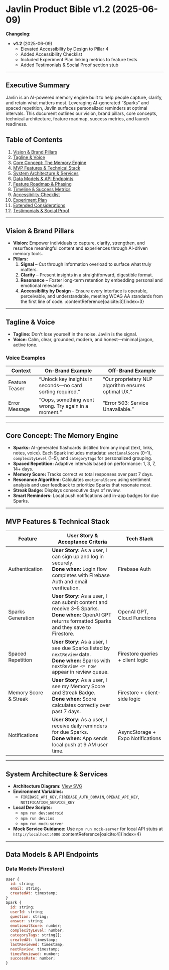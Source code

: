 # Javlin Product Bible v1.2 (2025-06-09)

**Changelog:**
- **v1.2** (2025-06-09)
  - Elevated Accessibility by Design to Pillar 4
  - Added Accessibility Checklist
  - Included Experiment Plan linking metrics to feature tests
  - Added Testimonials & Social Proof section stub

---

## Executive Summary

Javlin is an AI-powered memory engine built to help people capture, clarify, and retain what matters most. Leveraging AI-generated “Sparks” and spaced repetition, Javlin surfaces personalized reminders at optimal intervals. This document outlines our vision, brand pillars, core concepts, technical architecture, feature roadmap, success metrics, and launch readiness.

## Table of Contents
1. [Vision & Brand Pillars](#vision--brand-pillars)  
2. [Tagline & Voice](#tagline--voice)  
3. [Core Concept: The Memory Engine](#core-concept-the-memory-engine)  
4. [MVP Features & Technical Stack](#mvp-features--technical-stack)  
5. [System Architecture & Services](#system-architecture--services)  
6. [Data Models & API Endpoints](#data-models--api-endpoints)  
7. [Feature Roadmap & Phasing](#feature-roadmap--phasing)  
8. [Timeline & Success Metrics](#timeline--success-metrics)  
9. [Accessibility Checklist](#accessibility-checklist)  
10. [Experiment Plan](#experiment-plan)  
11. [Extended Considerations](#extended-considerations)  
12. [Testimonials & Social Proof](#testimonials--social-proof)  

---

## Vision & Brand Pillars

* **Vision:** Empower individuals to capture, clarify, strengthen, and resurface meaningful content and experiences through AI-driven memory tools.  
* **Pillars:**
  1. **Signal** – Cut through information overload to surface what truly matters.  
  2. **Clarity** – Present insights in a straightforward, digestible format.  
  3. **Resonance** – Foster long-term retention by embedding personal and emotional relevance.  
  4. **Accessibility by Design** – Ensure every interface is operable, perceivable, and understandable, meeting WCAG AA standards from the first line of code. :contentReference[oaicite:3]{index=3}

---

## Tagline & Voice

* **Tagline:** Don’t lose yourself in the noise. Javlin is the signal.  
* **Voice:** Calm, clear, grounded, modern, and honest—minimal jargon, active tone.

### Voice Examples

| Context         | On-Brand Example                                             | Off-Brand Example                                   |
| --------------- | ------------------------------------------------------------ | --------------------------------------------------- |
| Feature Teaser  | “Unlock key insights in seconds—no card sorting required.”   | “Our proprietary NLP algorithm ensures optimal UX.”  |
| Error Message   | “Oops, something went wrong. Try again in a moment.”         | “Error 503: Service Unavailable.”                   |

---

## Core Concept: The Memory Engine

* **Sparks:** AI-generated flashcards distilled from any input (text, links, notes, voice). Each Spark includes metadata: `emotionalScore` (0–1), `complexityLevel` (1–5), and `categoryTags` for personalized grouping.  
* **Spaced Repetition:** Adaptive intervals based on performance: 1, 3, 7, 14+ days.  
* **Memory Score:** Tracks correct vs total responses over past 7 days.  
* **Resonance Algorithm:** Calculates `emotionalScore` using sentiment analysis and user feedback to prioritize Sparks that resonate most.  
* **Streak Badge:** Displays consecutive days of review.  
* **Smart Reminders:** Local push notifications and in-app badges for due Sparks.

---

## MVP Features & Technical Stack

| Feature               | User Story & Acceptance Criteria                                                                                                                                   | Tech Stack                        |
| --------------------- | ------------------------------------------------------------------------------------------------------------------------------------------------------------------ | --------------------------------- |
| Authentication        | **User Story:** As a user, I can sign up and log in securely.<br>**Done when:** Login flow completes with Firebase Auth and email verification.                        | Firebase Auth                     |
| Sparks Generation     | **User Story:** As a user, I can submit content and receive 3–5 Sparks.<br>**Done when:** OpenAI GPT returns formatted Sparks and they save to Firestore.          | OpenAI GPT, Cloud Functions       |
| Spaced Repetition     | **User Story:** As a user, I see due Sparks listed by `nextReview` date.<br>**Done when:** Sparks with `nextReview <= now` appear in review queue.                | Firestore queries + client logic  |
| Memory Score & Streak | **User Story:** As a user, I see my Memory Score and Streak Badge.<br>**Done when:** Score calculates correctly over past 7 days.                                     | Firestore + client-side logic     |
| Notifications         | **User Story:** As a user, I receive daily reminders for due Sparks.<br>**Done when:** App sends local push at 9 AM user time.                                         | AsyncStorage + Expo Notifications |

---

## System Architecture & Services

* **Architecture Diagram:** [View SVG](./assets/architecture-diagram.svg)  
* **Environment Variables:**  
  - `FIREBASE_API_KEY`, `FIREBASE_AUTH_DOMAIN`, `OPENAI_API_KEY`, `NOTIFICATION_SERVICE_KEY`  
* **Local Dev Scripts:**  
  - `npm run dev:android`  
  - `npm run dev:ios`  
  - `npm run mock-server`  
* **Mock Service Guidance:** Use `npm run mock-server` for local API stubs at `http://localhost:4000` :contentReference[oaicite:4]{index=4}

---

## Data Models & API Endpoints

### Data Models (Firestore)

```js
User {
  id: string;
  email: string;
  createdAt: timestamp;
}
Spark {
  id: string;
  userId: string;
  question: string;
  answer: string;
  emotionalScore: number;
  complexityLevel: number;
  categoryTags: string[];
  createdAt: timestamp;
  lastReviewed: timestamp;
  nextReview: timestamp;
  timesReviewed: number;
  successRate: number;
}

